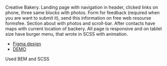 Creative Bakery. Landing page with navigation in header, clicked links on phone, three same blocks with photos. Form for feedback (required when you are want to submit it), send this information on free web resourse formsfee.
Section about with photos and scroll-bar. 
After contacts have maps with current location of backery.
All page is responsive and on tablet size have burger menu, that wrote in SCSS with animation.

- [Figma design](https://www.figma.com/file/zIi6yfSpSIV4dnTzwaXSjt/Bakerlab?node-id=0%3A1) 
- [DEMO]( https://misha-lysak.github.io/creative-backery/)

Used BEM and SCSS
